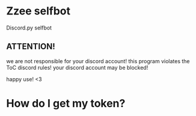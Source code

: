 # Zzee selfbot
Discord.py selfbot

## ATTENTION!
we are not responsible for your discord account!
this program violates the ToC discord rules!
your discord account may be blocked!

happy use! <3

# How do I get my token?
